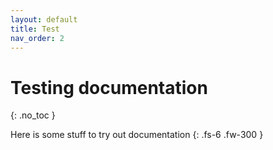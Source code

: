 ```yaml
---
layout: default
title: Test
nav_order: 2
---
```


# Testing documentation
{: .no_toc }

Here is some stuff to try out documentation
{: .fs-6 .fw-300 }

